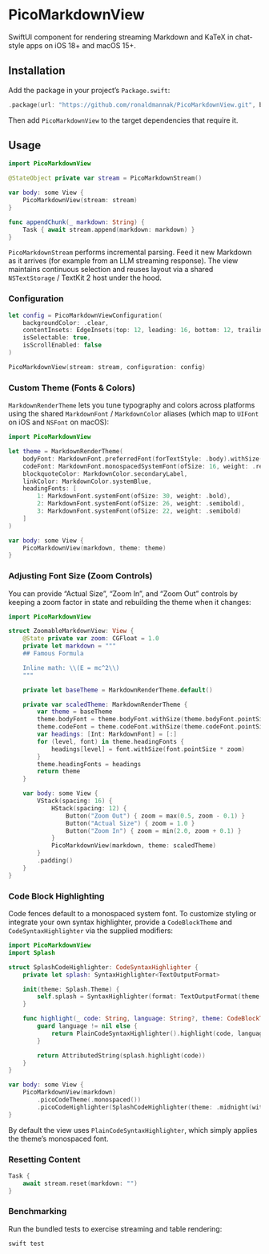 # PicoMarkdownView

SwiftUI component for rendering streaming Markdown and KaTeX in chat-style apps on iOS 18+ and macOS 15+.

## Installation

Add the package in your project’s `Package.swift`:

```swift
.package(url: "https://github.com/ronaldmannak/PicoMarkdownView.git", branch: "main")
```

Then add `PicoMarkdownView` to the target dependencies that require it.

## Usage

```swift
import PicoMarkdownView

@StateObject private var stream = PicoMarkdownStream()

var body: some View {
    PicoMarkdownView(stream: stream)
}

func appendChunk(_ markdown: String) {
    Task { await stream.append(markdown: markdown) }
}
```

`PicoMarkdownStream` performs incremental parsing. Feed it new Markdown as it arrives (for example from an LLM streaming response). The view maintains continuous selection and reuses layout via a shared `NSTextStorage` / TextKit 2 host under the hood.

### Configuration

```swift
let config = PicoMarkdownViewConfiguration(
    backgroundColor: .clear,
    contentInsets: EdgeInsets(top: 12, leading: 16, bottom: 12, trailing: 16),
    isSelectable: true,
    isScrollEnabled: false
)

PicoMarkdownView(stream: stream, configuration: config)
```

### Custom Theme (Fonts & Colors)

`MarkdownRenderTheme` lets you tune typography and colors across platforms using the shared `MarkdownFont` / `MarkdownColor` aliases (which map to `UIFont` on iOS and `NSFont` on macOS):

```swift
import PicoMarkdownView

let theme = MarkdownRenderTheme(
    bodyFont: MarkdownFont.preferredFont(forTextStyle: .body).withSize(18),
    codeFont: MarkdownFont.monospacedSystemFont(ofSize: 16, weight: .regular),
    blockquoteColor: MarkdownColor.secondaryLabel,
    linkColor: MarkdownColor.systemBlue,
    headingFonts: [
        1: MarkdownFont.systemFont(ofSize: 30, weight: .bold),
        2: MarkdownFont.systemFont(ofSize: 26, weight: .semibold),
        3: MarkdownFont.systemFont(ofSize: 22, weight: .semibold)
    ]
)

var body: some View {
    PicoMarkdownView(markdown, theme: theme)
}
```

### Adjusting Font Size (Zoom Controls)

You can provide “Actual Size”, “Zoom In”, and “Zoom Out” controls by keeping a zoom factor in state and rebuilding the theme when it changes:

```swift
import PicoMarkdownView

struct ZoomableMarkdownView: View {
    @State private var zoom: CGFloat = 1.0
    private let markdown = """
    ## Famous Formula

    Inline math: \\(E = mc^2\\)
    """

    private let baseTheme = MarkdownRenderTheme.default()

    private var scaledTheme: MarkdownRenderTheme {
        var theme = baseTheme
        theme.bodyFont = theme.bodyFont.withSize(theme.bodyFont.pointSize * zoom)
        theme.codeFont = theme.codeFont.withSize(theme.codeFont.pointSize * zoom)
        var headings: [Int: MarkdownFont] = [:]
        for (level, font) in theme.headingFonts {
            headings[level] = font.withSize(font.pointSize * zoom)
        }
        theme.headingFonts = headings
        return theme
    }

    var body: some View {
        VStack(spacing: 16) {
            HStack(spacing: 12) {
                Button("Zoom Out") { zoom = max(0.5, zoom - 0.1) }
                Button("Actual Size") { zoom = 1.0 }
                Button("Zoom In") { zoom = min(2.0, zoom + 0.1) }
            }
            PicoMarkdownView(markdown, theme: scaledTheme)
        }
        .padding()
    }
}
```

### Code Block Highlighting

Code fences default to a monospaced system font. To customize styling or integrate your own syntax highlighter, provide a `CodeBlockTheme` and `CodeSyntaxHighlighter` via the supplied modifiers:

```swift
import PicoMarkdownView
import Splash

struct SplashCodeHighlighter: CodeSyntaxHighlighter {
    private let splash: SyntaxHighlighter<TextOutputFormat>

    init(theme: Splash.Theme) {
        self.splash = SyntaxHighlighter(format: TextOutputFormat(theme: theme))
    }

    func highlight(_ code: String, language: String?, theme: CodeBlockTheme) -> AttributedString {
        guard language != nil else {
            return PlainCodeSyntaxHighlighter().highlight(code, language: language, theme: theme)
        }

        return AttributedString(splash.highlight(code))
    }
}

var body: some View {
    PicoMarkdownView(markdown)
        .picoCodeTheme(.monospaced())
        .picoCodeHighlighter(SplashCodeHighlighter(theme: .midnight(withFont: Splash.Font(size: 14))))
}
```

By default the view uses `PlainCodeSyntaxHighlighter`, which simply applies the theme’s monospaced font.

### Resetting Content

```swift
Task {
    await stream.reset(markdown: "")
}
```

### Benchmarking

Run the bundled tests to exercise streaming and table rendering:

```bash
swift test
```

